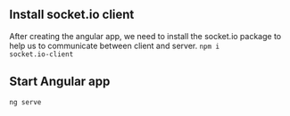 ## Install socket.io client

After creating the angular app, we need to install the socket.io package to help us to communicate between client and server.
<code>npm i socket.io-client</code>


## Start Angular app

<code>ng serve</code>
